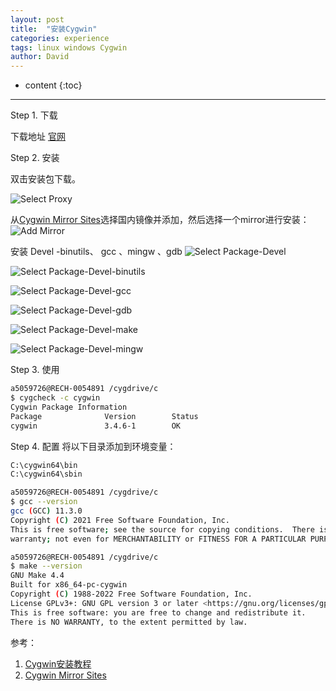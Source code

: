 ```yaml
---
layout: post
title:  "安装Cygwin"
categories: experience
tags: linux windows Cygwin
author: David
---
```


* content
{:toc}

---

Step 1. 下载

下载地址 [官网](http://www.cygwin.com/)

Step 2. 安装

双击安装包下载。

![Select Proxy](https://github.com/titron/titron.github.io/raw/master/img/2023-02-15-install_Cygwin_Select_Proxy.png)

从[Cygwin Mirror Sites](https://cygwin.com/mirrors.html)选择国内镜像并添加，然后选择一个mirror进行安装：
![Add Mirror](https://github.com/titron/titron.github.io/raw/master/img/2023-02-15-install_Cygwin_Add_Mirror.png)

安装 Devel -binutils、 gcc 、mingw 、gdb
![Select Package-Devel](https://github.com/titron/titron.github.io/raw/master/img/2023-02-15-install_Cygwin_Select_Devel.png)

![Select Package-Devel-binutils](https://github.com/titron/titron.github.io/raw/master/img/2023-02-15-install_Cygwin_Select_Devel_binutils.png)

![Select Package-Devel-gcc](https://github.com/titron/titron.github.io/raw/master/img/2023-02-15-install_Cygwin_Select_Devel_gcc.png)

![Select Package-Devel-gdb](https://github.com/titron/titron.github.io/raw/master/img/2023-02-15-install_Cygwin_Select_Devel_gdb.png)

![Select Package-Devel-make](https://github.com/titron/titron.github.io/raw/master/img/2023-02-15-install_Cygwin_Select_Devel_make.png)

![Select Package-Devel-mingw](https://github.com/titron/titron.github.io/raw/master/img/2023-02-15-install_Cygwin_Select_Devel_mingw.png)

Step 3. 使用

```bash
a5059726@RECH-0054891 /cygdrive/c
$ cygcheck -c cygwin
Cygwin Package Information
Package              Version        Status
cygwin               3.4.6-1        OK


```

Step 4. 配置
将以下目录添加到环境变量：
```bash
C:\cygwin64\bin
C:\cygwin64\sbin
```
```bash
a5059726@RECH-0054891 /cygdrive/c
$ gcc --version
gcc (GCC) 11.3.0
Copyright (C) 2021 Free Software Foundation, Inc.
This is free software; see the source for copying conditions.  There is NO
warranty; not even for MERCHANTABILITY or FITNESS FOR A PARTICULAR PURPOSE.

a5059726@RECH-0054891 /cygdrive/c
$ make --version
GNU Make 4.4
Built for x86_64-pc-cygwin
Copyright (C) 1988-2022 Free Software Foundation, Inc.
License GPLv3+: GNU GPL version 3 or later <https://gnu.org/licenses/gpl.html>
This is free software: you are free to change and redistribute it.
There is NO WARRANTY, to the extent permitted by law.

```

参考：
1. [Cygwin安装教程](https://blog.csdn.net/u010356768/article/details/90756742)
2. [Cygwin Mirror Sites](https://cygwin.com/mirrors.html)